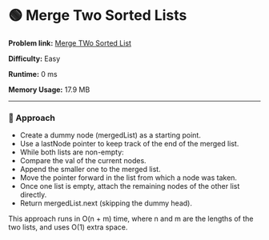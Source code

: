 # 🟢 Merge Two Sorted Lists
**Problem link:** [Merge TWo Sorted List](https://leetcode.com/problems/merge-two-sorted-lists)

**Difficulty:** Easy

**Runtime:** 0 ms

**Memory Usage:** 17.9 MB

---

### 🧠 Approach
- Create a dummy node (mergedList) as a starting point.
- Use a lastNode pointer to keep track of the end of the merged list.
- While both lists are non-empty:
- Compare the val of the current nodes.
- Append the smaller one to the merged list.
- Move the pointer forward in the list from which a node was taken.
- Once one list is empty, attach the remaining nodes of the other list directly.
- Return mergedList.next (skipping the dummy head).

This approach runs in O(n + m) time, where n and m are the lengths of the two lists, and uses O(1) extra space.
